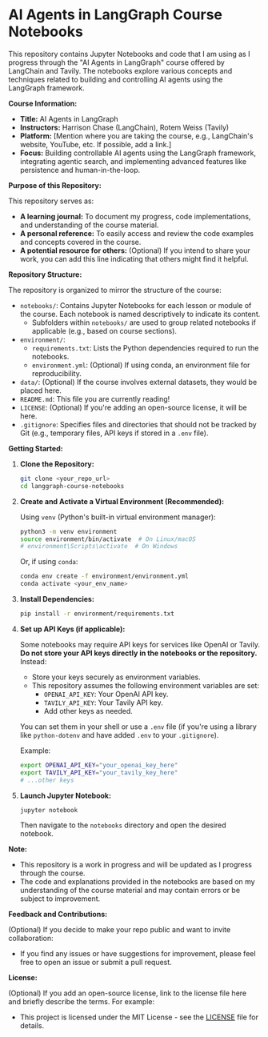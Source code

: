 # AI Agents in LangGraph Course Notebooks

This repository contains Jupyter Notebooks and code that I am using as I progress through the "AI Agents in LangGraph" course offered by LangChain and Tavily. The notebooks explore various concepts and techniques related to building and controlling AI agents using the LangGraph framework.

**Course Information:**

*   **Title:** AI Agents in LangGraph
*   **Instructors:** Harrison Chase (LangChain), Rotem Weiss (Tavily)
*   **Platform:**  [Mention where you are taking the course, e.g., LangChain's website, YouTube, etc. If possible, add a link.]
*   **Focus:** Building controllable AI agents using the LangGraph framework, integrating agentic search, and implementing advanced features like persistence and human-in-the-loop.

**Purpose of this Repository:**

This repository serves as:

*   **A learning journal:** To document my progress, code implementations, and understanding of the course material.
*   **A personal reference:** To easily access and review the code examples and concepts covered in the course.
*   **A potential resource for others:**  (Optional) If you intend to share your work, you can add this line indicating that others might find it helpful.

**Repository Structure:**

The repository is organized to mirror the structure of the course:

*   `notebooks/`: Contains Jupyter Notebooks for each lesson or module of the course. Each notebook is named descriptively to indicate its content.
    *   Subfolders within `notebooks/` are used to group related notebooks if applicable (e.g., based on course sections).
*   `environment/`:
    *   `requirements.txt`: Lists the Python dependencies required to run the notebooks.
    *   `environment.yml`:  (Optional) If using conda, an environment file for reproducibility.
*   `data/`: (Optional)  If the course involves external datasets, they would be placed here.
*   `README.md`: This file you are currently reading!
*   `LICENSE`: (Optional)  If you're adding an open-source license, it will be here.
*   `.gitignore`:  Specifies files and directories that should not be tracked by Git (e.g., temporary files, API keys if stored in a `.env` file).

**Getting Started:**

1. **Clone the Repository:**

    ```bash
    git clone <your_repo_url>
    cd langgraph-course-notebooks
    ```

2. **Create and Activate a Virtual Environment (Recommended):**

    Using `venv` (Python's built-in virtual environment manager):

    ```bash
    python3 -m venv environment
    source environment/bin/activate  # On Linux/macOS
    # environment\Scripts\activate  # On Windows
    ```

    Or, if using `conda`:

    ```bash
    conda env create -f environment/environment.yml
    conda activate <your_env_name>
    ```

3. **Install Dependencies:**

    ```bash
    pip install -r environment/requirements.txt
    ```

4. **Set up API Keys (if applicable):**

    Some notebooks may require API keys for services like OpenAI or Tavily. **Do not store your API keys directly in the notebooks or the repository.** Instead:

    *   Store your keys securely as environment variables.
    *   This repository assumes the following environment variables are set:
        *   `OPENAI_API_KEY`: Your OpenAI API key.
        *   `TAVILY_API_KEY`: Your Tavily API key.
        *   Add other keys as needed.

    You can set them in your shell or use a `.env` file (if you're using a library like `python-dotenv` and have added `.env` to your `.gitignore`).

    Example:

    ```bash
    export OPENAI_API_KEY="your_openai_key_here"
    export TAVILY_API_KEY="your_tavily_key_here"
    # ...other keys
    ```

5. **Launch Jupyter Notebook:**

    ```bash
    jupyter notebook
    ```

    Then navigate to the `notebooks` directory and open the desired notebook.

**Note:**

*   This repository is a work in progress and will be updated as I progress through the course.
*   The code and explanations provided in the notebooks are based on my understanding of the course material and may contain errors or be subject to improvement.

**Feedback and Contributions:**

(Optional) If you decide to make your repo public and want to invite collaboration:

*   If you find any issues or have suggestions for improvement, please feel free to open an issue or submit a pull request.

**License:**

(Optional) If you add an open-source license, link to the license file here and briefly describe the terms. For example:

*   This project is licensed under the MIT License - see the [LICENSE](LICENSE) file for details.
